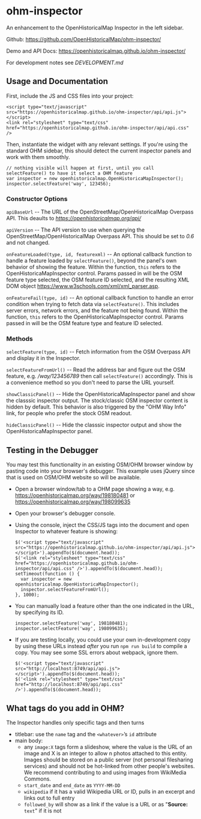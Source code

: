 # ohm-inspector

An enhancement to the OpenHistoricalMap Inspector in the left sidebar.

Github: https://github.com/OpenHistoricalMap/ohm-inspector/

Demo and API Docs: https://openhistoricalmap.github.io/ohm-inspector/

For development notes see *DEVELOPMENT.md*


## Usage and Documentation

First, include the JS and CSS files into your project:

```
<script type="text/javascript" src="https://openhistoricalmap.github.io/ohm-inspector/api/api.js"></script>
<link rel="stylesheet" type="text/css" href="https://openhistoricalmap.github.io/ohm-inspector/api/api.css" />
```

Then, instantiate the widget with any relevant settings. If you're using the standard OHM sidebar, this should detect the current inspector panels and work with them smoothly.

```
// nothing visible will happen at first, until you call selectFeature() to have it select a OHM feature
var inspector = new openhistoricalmap.OpenHistoricaMapInspector();
inspector.selectFeature('way', 123456);
```


### Constructor Options

`apiBaseUrl` -- The URL of the OpenStreetMap/OpenHistoricalMap Overpass API. This deaults to *https://openhistoricalmap.org/api/*

`apiVersion` -- The API version to use when querying the OpenStreetMap/OpenHistoricalMap Overpass API. This should be set to *0.6* and not changed.

`onFeatureLoaded(type, id, featurexml)` -- An optional callback function to handle a feature loaded by `selectFeature()`, beyond the panel's own behavior of showing the feature. Within the function, `this` refers to the OpenHistoricaMapInspector control. Params passed in will be the OSM feature type selected, the OSM feature ID selected, and the resulting XML DOM object https://www.w3schools.com/xml/xml_parser.asp.

`onFeatureFail(type, id)` -- An optional callback function to handle an error condition when trying to fetch data via `selectFeature()`. This includes server errors, network errors, and the feature not being found. Within the function, `this` refers to the OpenHistoricaMapInspector control. Params passed in will be the OSM feature type and feature ID selected.


### Methods

`selectFeature(type, id)` -- Fetch information from the OSM Overpass API and display it in the Inspector.

`selectFeatureFromUrl()` -- Read the address bar and figure out the OSM feature, e.g. _/way/123456789_ then call `selectFeature()` accordingly. This is a convenience method so you don't need to parse the URL yourself.

`showClassicPanel()` -- Hide the OpenHistoricaMapInspector panel and show the classsic inspector output. The stock/classic OSM inspector content is hidden by default. This behavior is also triggered by the "OHM Way Info" link, for people who prefer the stock OSM readout.

`hideClassicPanel()` -- Hide the classsic inspector output and show the OpenHistoricaMapInspector panel.


## Testing in the Debugger

You may test this functionality in an existing OSM/OHM browser window by pasting code into your browser's debugger. This example uses jQuery since that is used on OSM/OHM website so will be available.

* Open a browser window/tab to a OHM page showing a way, e.g. https://openhistoricalmap.org/way/198180481 or https://openhistoricalmap.org/way/198099635

* Open your browser's debugger console.

* Using the console, inject the CSS/JS tags into the document and open Inspector to whatever feature is showing:
  ```
  $('<script type="text/javascript" src="https://openhistoricalmap.github.io/ohm-inspector/api/api.js"></script>').appendTo($(document.head));
  $('<link rel="stylesheet" type="text/css" href="https://openhistoricalmap.github.io/ohm-inspector/api/api.css" />').appendTo($(document.head));
  setTimeout(function () {
    var inspector = new openhistoricalmap.OpenHistoricaMapInspector();
    inspector.selectFeatureFromUrl();
  }, 1000);
  ```

* You can manually load a feature other than the one indicated in the URL, by specifying its ID.
  ```
  inspector.selectFeature('way', 198180481);
  inspector.selectFeature('way', 198099635);
  ```

* If you are testing locally, you could use your own in-development copy by using these URLs instead _after_ you run `npm run build` to compile a copy. You may see some SSL errors about webpack, ignore them.
  ```
  $('<script type="text/javascript" src="http://localhost:8749/api/api.js"></script>').appendTo($(document.head));
  $('<link rel="stylesheet" type="text/css" href="http://localhost:8749/api/api.css" />').appendTo($(document.head));
  ```

## What tags do you add in OHM?

The Inspector handles only specific tags and then turns 

- titlebar: use the `name` tag and the `<whatever>`’s `id` attribute
- main body: 
  - any `image:X` tags form a slideshow, where the value is the URL of an image and X is an integer to allow n photos attached to this entity. Images should be stored on a public server (not personal filesharing services) and should not be hot-linked from other people's websites. We recommend contributing to and using images from WikiMedia Commons.
  - `start_date` and `end_date` as `YYYY-MM-DD`
  - `wikipedia` if it has a valid Wikipedia URL or ID, pulls in an excerpt and links out to full entry
  - `followed_by` will show as a link if the value is a URL or as "**Source:** `text`" if it is not
